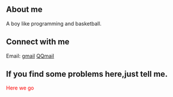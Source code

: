 ## About me
A boy like programming and basketball.

## Connect with me
Email: [gmail](mailto:miaodrew@gmail.com)  [QQmail](mailto:Uncle_drew@qq.com)

## If you find some problems here,just tell me.

<font color=red>Here we go</font>
